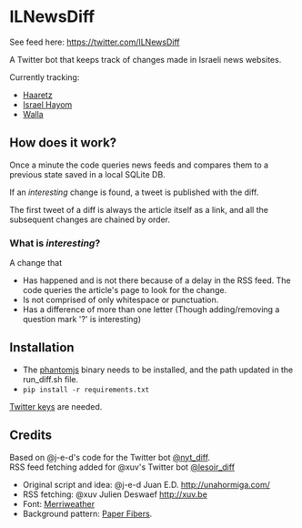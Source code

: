 # ILNewsDiff

See feed here: https://twitter.com/ILNewsDiff

A Twitter bot that keeps track of changes made in Israeli news websites.

Currently tracking:
 * [Haaretz](https://www.haaretz.co.il/)
 * [Israel Hayom](https://Israelhayom.co.il/)
 * [Walla](https://www.walla.co.il/)
 
How does it work?
------------
Once a minute the code queries news feeds and compares them to a previous state saved in a local SQLite DB.

If an _interesting_ change is found, a tweet is published with the diff.

The first tweet of a diff is always the article itself as a link, and all the subsequent changes are chained by order. 

### What is _interesting_?
A change that
 * Has happened and is not there because of a delay in the RSS feed. The code queries the article's page to look for the change.
 * Is not comprised of only whitespace or punctuation. 
 * Has a difference of more than one letter (Though adding/removing a question mark '?' is interesting)
 

Installation
------------
+ The [phantomjs](http://phantomjs.org/) binary needs to be installed, and the path updated in the run_diff.sh file.
+ `pip install -r requirements.txt`

[Twitter keys](https://dev.twitter.com/) are needed.

Credits
-------
Based on @j-e-d's code for the Twitter bot [@nyt_diff](https://twitter.com/nyt_diff).  
RSS feed fetching added for @xuv's Twitter bot [@lesoir_diff](https://twitter.com/lesoir_diff)

+ Original script and idea: @j-e-d Juan E.D. http://unahormiga.com/
+ RSS fetching: @xuv Julien Deswaef http://xuv.be
+ Font: [Merriweather](https://fonts.google.com/specimen/Merriweather)
+ Background pattern: [Paper Fibers](http://subtlepatterns.com/paper-fibers/).
